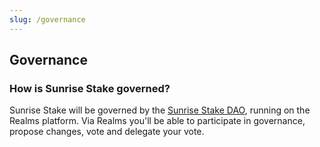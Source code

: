 ```yaml
---
slug: /governance
---
```


## Governance

### How is Sunrise Stake governed?

Sunrise Stake will be governed by the [Sunrise Stake DAO](https://app.realms.today/realm/SunriseStake), running on the Realms platform.
Via Realms you'll be able to participate in governance, propose changes, vote and delegate your vote.
